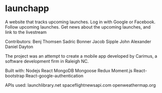 # launchapp

A website that tracks upcoming launches. Log in with Google or Facebook. Follow upcoming launches. Get news about the upcoming launches, and link to the livestream

Contributors:
Benj Thomsen
Sadric Bonner
Jacob Sipple
John Alexander
Daniel Dayton

The project was an attempt to create a mobile app developed by Carimus, a software development firm in Raleigh NC.

Built with:
Nodejs
React
MongoDB
Mongoose
Redux
Moment.js
React-bootstrap
React-google-authentication

APIs used:
launchlibrary.net
spaceflightnewsapi.com
openweathermap.org
